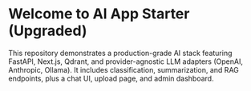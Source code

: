 # Welcome to AI App Starter (Upgraded)

This repository demonstrates a production-grade AI stack featuring FastAPI, Next.js, Qdrant, and provider-agnostic LLM adapters (OpenAI, Anthropic, Ollama). It includes classification, summarization, and RAG endpoints, plus a chat UI, upload page, and admin dashboard.
